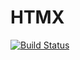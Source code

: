 # HTMX

[![Build Status](https://github.com/Dale-Black/HTMX.jl/actions/workflows/CI.yml/badge.svg?branch=main)](https://github.com/Dale-Black/HTMX.jl/actions/workflows/CI.yml?query=branch%3Amain)
